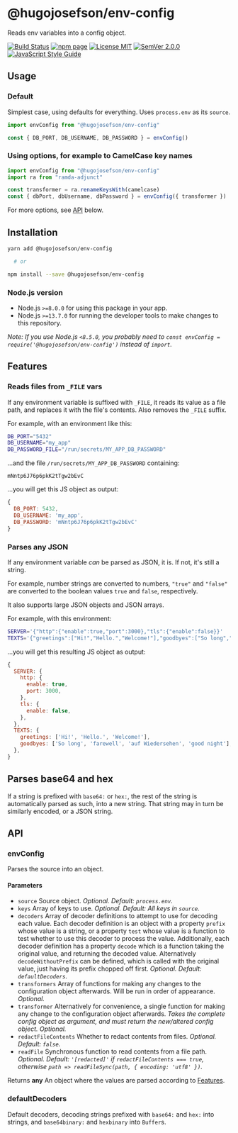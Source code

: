 # @hugojosefson/env-config

Reads env variables into a config object.

[![Build Status](https://travis-ci.org/hugojosefson/env-config.svg?branch=master)](https://travis-ci.org/hugojosefson/env-config)
[![npm page](https://img.shields.io/npm/v/@hugojosefson/env-config)](https://npmjs.com/package/@hugojosefson/env-config)
[![License MIT](https://img.shields.io/npm/l/@hugojosefson/env-config)](https://tldrlegal.com/license/mit-license)
[![SemVer 2.0.0](https://img.shields.io/badge/SemVer-2.0.0-lightgrey)](https://semver.org/spec/v2.0.0.html)
[![JavaScript Style Guide](https://img.shields.io/badge/code_style-standard-brightgreen)](https://standardjs.com)

## Usage

### Default

Simplest case, using defaults for everything. Uses `process.env` as its
`source`.

```js
import envConfig from "@hugojosefson/env-config"

const { DB_PORT, DB_USERNAME, DB_PASSWORD } = envConfig()
```

### Using options, for example to CamelCase key names

```js
import envConfig from "@hugojosefson/env-config"
import ra from "ramda-adjunct"

const transformer = ra.renameKeysWith(camelcase)
const { dbPort, dbUsername, dbPassword } = envConfig({ transformer })
```

For more options, see [API](#api) below.

## Installation

```bash
yarn add @hugojosefson/env-config

  # or

npm install --save @hugojosefson/env-config
```

### Node.js version

- Node.js `>=8.0.0` for using this package in your app.
- Node.js `>=13.7.0` for running the developer tools to make changes to this
  repository.

_Note: If you use Node.js `<8.5.0`, you probably need to
`const envConfig = require('@hugojosefson/env-config')` instead of `import`._

## Features

### Reads files from `_FILE` vars

If any environment variable is suffixed with `_FILE`, it reads its value as a
file path, and replaces it with the file's contents. Also removes the `_FILE`
suffix.

For example, with an environment like this:

```bash
DB_PORT="5432"
DB_USERNAME="my_app"
DB_PASSWORD_FILE="/run/secrets/MY_APP_DB_PASSWORD"
```

...and the file `/run/secrets/MY_APP_DB_PASSWORD` containing:

    mNntp6J76p6pkK2tTgw2bEvC

...you will get this JS object as output:

```js
{
  DB_PORT: 5432,
  DB_USERNAME: 'my_app',
  DB_PASSWORD: 'mNntp6J76p6pkK2tTgw2bEvC'
}
```

### Parses any JSON

If any environment variable _can_ be parsed as JSON, it is. If not, it's still a
string.

For example, number strings are converted to numbers, `"true"` and `"false"` are
converted to the boolean values `true` and `false`, respectively.

It also supports large JSON objects and JSON arrays.

For example, with this environment:

```bash
SERVER='{"http":{"enable":true,"port":3000},"tls":{"enable":false}}'
TEXTS='{"greetings":["Hi!","Hello.","Welcome!"],"goodbyes":["So long","farewell","auf Wiedersehen","good night"]}'
```

...you will get this resulting JS object as output:

```js
{
  SERVER: {
    http: {
      enable: true,
      port: 3000,
    },
    tls: {
      enable: false,
    },
  },
  TEXTS: {
    greetings: ['Hi!', 'Hello.', 'Welcome!'],
    goodbyes: ['So long', 'farewell', 'auf Wiedersehen', 'good night'],
  },
}
```

## Parses base64 and hex

If a string is prefixed with `base64:` or `hex:`, the rest of the string is
automatically parsed as such, into a new string. That string may in turn be
similarly encoded, or a JSON string.

## API

<!-- Generated by documentation.js. Update this documentation by updating the source code. -->

### envConfig

Parses the source into an object.

#### Parameters

- `source` Source object. _Optional. Default: `process.env`._
- `keys` Array of keys to use. _Optional. Default: All keys in `source`._
- `decoders` Array of decoder definitions to attempt to use for decoding each
  value. Each decoder definition is an object with a property `prefix` whose
  value is a string, or a property `test` whose value is a function to test
  whether to use this decoder to process the value. Additionally, each decoder
  definition has a property `decode` which is a function taking the original
  value, and returning the decoded value. Alternatively `decodeWithoutPrefix`
  can be defined, which is called with the original value, just having its
  prefix chopped off first. _Optional. Default: `defaultDecoders`._
- `transformers` Array of functions for making any changes to the configuration
  object afterwards. Will be run in order of appearance. _Optional._
- `transformer` Alternatively for convenience, a single function for making any
  change to the configuration object afterwards. _Takes the complete config
  object as argument, and must return the new/altered config object. Optional._
- `redactFileContents` Whether to redact contents from files. _Optional.
  Default: `false`._
- `readFile` Synchronous function to read contents from a file path. _Optional.
  Default: `'[redacted]'` if `redactFileContents === true`, otherwise
  `path => readFileSync(path, { encoding: 'utf8' })`._

Returns **any** An object where the values are parsed according to
<a href="#features">Features</a>.

### defaultDecoders

Default decoders, decoding strings prefixed with `base64:` and `hex:` into
strings, and `base64binary:` and `hexbinary` into `Buffer`s.
